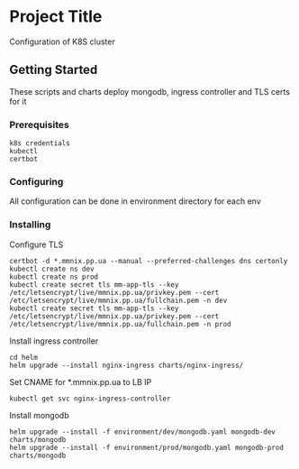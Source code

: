 # Project Title

Configuration of K8S cluster

## Getting Started

These scripts and charts deploy mongodb, ingress controller and TLS certs for it

### Prerequisites

```
k8s credentials
kubectl
certbot
```

### Configuring

All configuration can be done in environment directory for each env

### Installing

Configure TLS

```
certbot -d *.mmnix.pp.ua --manual --preferred-challenges dns certonly
kubectl create ns dev
kubectl create ns prod
kubectl create secret tls mm-app-tls --key /etc/letsencrypt/live/mmnix.pp.ua/privkey.pem --cert /etc/letsencrypt/live/mmnix.pp.ua/fullchain.pem -n dev
kubectl create secret tls mm-app-tls --key /etc/letsencrypt/live/mmnix.pp.ua/privkey.pem --cert /etc/letsencrypt/live/mmnix.pp.ua/fullchain.pem -n prod
```

Install ingress controller

```
cd helm
helm upgrade --install nginx-ingress charts/nginx-ingress/
```

Set CNAME for *.mmnix.pp.ua to LB IP

```
kubectl get svc nginx-ingress-controller
```

Install mongodb

```
helm upgrade --install -f environment/dev/mongodb.yaml mongodb-dev charts/mongodb
helm upgrade --install -f environment/prod/mongodb.yaml mongodb-prod charts/mongodb
```
